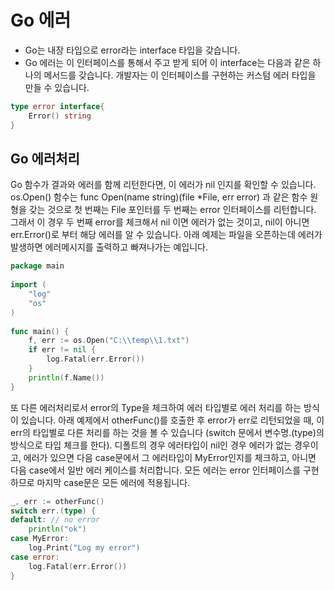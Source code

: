 # Go 에러

- Go는 내장 타입으로 error라는 interface 타입을 갖습니다.  
- Go 에러는 이 인터페이스를 통해서 주고 받게 되어 이 interface는 다음과 같은 하나의 메서드를 갖습니다. 개발자는 이 인터페이스를 구현하는 커스텀 에러 타입을 만들 수 있습니다.

```go
type error interface{
    Error() string
}
```

## Go 에러처리

Go 함수가 결과와 에러를 함께 리턴한다면, 이 에러가 nil 인지를 확인할 수 있습니다. os.Open() 함수는 func Open(name string)(file *File, err error) 과 같은 함수 원형을 갖는 것으로 첫 번째는 File 포인터를 두 번째는 error 인터페이스를 리턴합니다. 그래서 이 경우 두 번째 error를 체크해서 nil 이면 에러가 없는 것이고, nil이 아니면 err.Error()로 부터 해당 에러를 알 수 있습니다. 아래 예제는 파일을 오픈하는데 에러가 발생하면 에러메시지를 출력하고 빠져나가는 예입니다.

```go
package main
 
import (
    "log"
    "os"
)
 
func main() {
    f, err := os.Open("C:\\temp\\1.txt")
    if err != nil {
        log.Fatal(err.Error())
    }
    println(f.Name())
}
```

또 다른 에러처리로서 error의 Type을 체크하여 에러 타입별로 에러 처리를 하는 방식이 있습니다. 아래 예제에서 otherFunc()를 호출한 후 error가 err로 리턴되었을 때, 이 err의 타입별로 다른 처리를 하는 것을 볼 수 있습니다 (switch 문에서 변수명.(type)의 방식으로 타입 체크를 한다). 디폴트의 경우 에러타입이 nil인 경우 에러가 없는 경우이고, 에러가 있으면 다음 case문에서 그 에러타입이 MyError인지를 체크하고, 아니면 다음 case에서 일반 에러 케이스를 처리합니다. 모든 에러는 error 인터페이스를 구현하므로 마지막 case문은 모든 에러에 적용됩니다.

``` go
_, err := otherFunc()
switch err.(type) {
default: // no error
    println("ok")
case MyError:
    log.Print("Log my error")
case error:
    log.Fatal(err.Error())
}
```